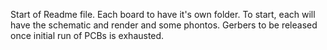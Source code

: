 Start of Readme file.
Each board to have it's own folder.
To start, each will have the schematic and render and some phontos.
Gerbers to be released once initial run of PCBs is exhausted.
